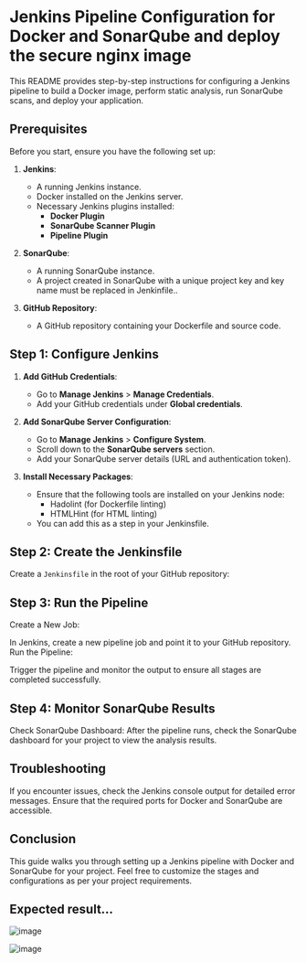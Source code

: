 # Jenkins Pipeline Configuration for Docker and SonarQube and deploy the secure nginx image

This README provides step-by-step instructions for configuring a Jenkins pipeline to build a Docker image, perform static analysis, run SonarQube scans, and deploy your application. 

## Prerequisites

Before you start, ensure you have the following set up:

1. **Jenkins**:
   - A running Jenkins instance.
   - Docker installed on the Jenkins server.
   - Necessary Jenkins plugins installed:
     - **Docker Plugin**
     - **SonarQube Scanner Plugin**
     - **Pipeline Plugin**

2. **SonarQube**:
   - A running SonarQube instance.
   - A project created in SonarQube with a unique project key and key name must be replaced in Jenkinfile..

3. **GitHub Repository**:
   - A GitHub repository containing your Dockerfile and source code.

## Step 1: Configure Jenkins

1. **Add GitHub Credentials**:
   - Go to **Manage Jenkins** > **Manage Credentials**.
   - Add your GitHub credentials under **Global credentials**.

2. **Add SonarQube Server Configuration**:
   - Go to **Manage Jenkins** > **Configure System**.
   - Scroll down to the **SonarQube servers** section.
   - Add your SonarQube server details (URL and authentication token).

3. **Install Necessary Packages**:
   - Ensure that the following tools are installed on your Jenkins node:
     - Hadolint (for Dockerfile linting)
     - HTMLHint (for HTML linting)
   - You can add this as a step in your Jenkinsfile.

## Step 2: Create the Jenkinsfile

Create a `Jenkinsfile` in the root of your GitHub repository:

## Step 3: Run the Pipeline
Create a New Job:

In Jenkins, create a new pipeline job and point it to your GitHub repository.
Run the Pipeline:

Trigger the pipeline and monitor the output to ensure all stages are completed successfully.

## Step 4: Monitor SonarQube Results
Check SonarQube Dashboard:
After the pipeline runs, check the SonarQube dashboard for your project to view the analysis results.

## Troubleshooting
If you encounter issues, check the Jenkins console output for detailed error messages.
Ensure that the required ports for Docker and SonarQube are accessible.

## Conclusion
This guide walks you through setting up a Jenkins pipeline with Docker and SonarQube for your project. Feel free to customize the stages and configurations as per your project requirements.

## Expected result...
![image](https://github.com/user-attachments/assets/17a9a011-2f14-4967-90da-2dbc54e25932)

![image](https://github.com/user-attachments/assets/599759b5-e977-4924-ab3a-e9ec780b76ac)
